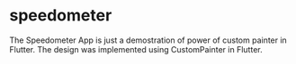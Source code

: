 # speedometer

The Speedometer App is just a demostration of power of custom painter in Flutter. The design was implemented using CustomPainter in Flutter.
